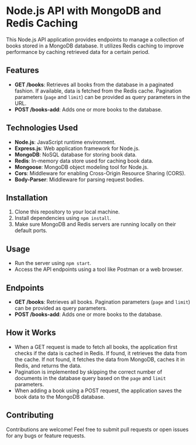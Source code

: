 # Node.js API with MongoDB and Redis Caching

This Node.js API application provides endpoints to manage a collection of books stored in a MongoDB database. It utilizes Redis caching to improve performance by caching retrieved data for a certain period.

## Features

- **GET /books**: Retrieves all books from the database in a paginated fashion. If available, data is fetched from the Redis cache. Pagination parameters (`page` and `limit`) can be provided as query parameters in the URL.
- **POST /books-add**: Adds one or more books to the database.

## Technologies Used

- **Node.js**: JavaScript runtime environment.
- **Express.js**: Web application framework for Node.js.
- **MongoDB**: NoSQL database for storing book data.
- **Redis**: In-memory data store used for caching book data.
- **Mongoose**: MongoDB object modeling tool for Node.js.
- **Cors**: Middleware for enabling Cross-Origin Resource Sharing (CORS).
- **Body-Parser**: Middleware for parsing request bodies.

## Installation

1. Clone this repository to your local machine.
2. Install dependencies using `npm install`.
3. Make sure MongoDB and Redis servers are running locally on their default ports.

## Usage

- Run the server using `npm start`.
- Access the API endpoints using a tool like Postman or a web browser.

## Endpoints

- **GET /books**: Retrieves all books. Pagination parameters (`page` and `limit`) can be provided as query parameters.
- **POST /books-add**: Adds one or more books to the database.

## How it Works

- When a GET request is made to fetch all books, the application first checks if the data is cached in Redis. If found, it retrieves the data from the cache. If not found, it fetches the data from MongoDB, caches it in Redis, and returns the data.
- Pagination is implemented by skipping the correct number of documents in the database query based on the `page` and `limit` parameters.
- When adding a book using a POST request, the application saves the book data to the MongoDB database.

## Contributing

Contributions are welcome! Feel free to submit pull requests or open issues for any bugs or feature requests.

